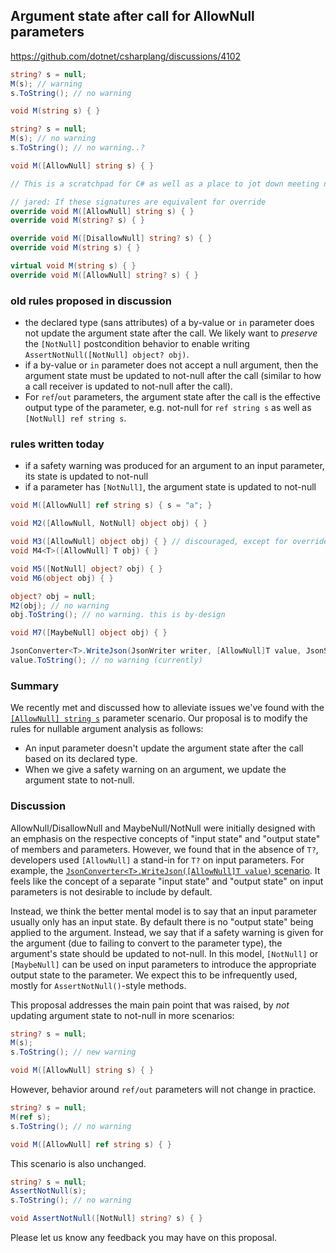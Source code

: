## Argument state after call for AllowNull parameters
https://github.com/dotnet/csharplang/discussions/4102

```cs
string? s = null;
M(s); // warning
s.ToString(); // no warning

void M(string s) { }
```

```cs
string? s = null;
M(s); // no warning
s.ToString(); // no warning..?

void M([AllowNull] string s) { }
```


```cs
// This is a scratchpad for C# as well as a place to jot down meeting notes.

// jared: If these signatures are equivalent for override
override void M([AllowNull] string s) { }
override void M(string? s) { }

override void M([DisallowNull] string? s) { }
override void M(string s) { }

```


```cs
virtual void M(string s) { }
override void M([AllowNull] string? s) { }
```

### old rules proposed in discussion
- the declared type (sans attributes) of a by-value or `in` parameter does not update the argument state after the call. We likely want to *preserve* the `[NotNull]` postcondition behavior to enable writing `AssertNotNull([NotNull] object? obj)`.
- if a by-value or `in` parameter does not accept a null argument, then the argument state must be updated to not-null after the call (similar to how a call receiver is updated to not-null after the call).
- For `ref`/`out` parameters, the argument state after the call is the effective output type of the parameter, e.g. not-null for `ref string s` as well as `[NotNull] ref string s`.

### rules written today
- if a safety warning was produced for an argument to an input parameter, its state is updated to not-null
- if a parameter has `[NotNull]`, the argument state is updated to not-null

```cs
void M([AllowNull] ref string s) { s = "a"; }

void M2([AllowNull, NotNull] object obj) { }

void M3([AllowNull] object obj) { } // discouraged, except for overrides
void M4<T>([AllowNull] T obj) { }

void M5([NotNull] object? obj) { }
void M6(object obj) { }

object? obj = null;
M2(obj); // no warning
obj.ToString(); // no warning. this is by-design

void M7([MaybeNull] object obj) { }

JsonConverter<T>.WriteJson(JsonWriter writer, [AllowNull]T value, JsonSerializer serializer);
value.ToString(); // no warning (currently)
```

### Summary

We recently met and discussed how to alleviate issues we've found with the [`[AllowNull] string s`](https://github.com/dotnet/csharplang/discussions/4102)  parameter scenario. Our proposal is to modify the rules for nullable argument analysis as follows:
- An input parameter doesn't update the argument state after the call based on its declared type.
- When we give a safety warning on an argument, we update the argument state to not-null.

### Discussion

AllowNull/DisallowNull and MaybeNull/NotNull were initially designed with an emphasis on the respective concepts of "input state" and "output state" of members and parameters. However, we found that in the absence of `T?`, developers used `[AllowNull]` a stand-in for `T?` on input parameters. For example, the [`JsonConverter<T>.WriteJson([AllowNull]T value)` scenario](https://github.com/JamesNK/Newtonsoft.Json/blob/cdf10151d507d497a3f9a71d36d544b199f73435/Src/Newtonsoft.Json/JsonConverter.cs#L108). It feels like the concept of a separate "input state" and "output state" on input parameters is not desirable to include by default.

Instead, we think the better mental model is to say that an input parameter usually only has an input state. By default there is no "output state" being applied to the argument. Instead, we say that if a safety warning is given for the argument (due to failing to convert to the parameter type), the argument's state should be updated to not-null. In this model, `[NotNull]` or `[MaybeNull]` can be used on input parameters to introduce the appropriate output state to the parameter. We expect this to be infrequently used, mostly for `AssertNotNull()`-style methods.

This proposal addresses the main pain point that was raised, by *not* updating argument state to not-null in more scenarios:
```cs
string? s = null;
M(s);
s.ToString(); // new warning

void M([AllowNull] string s) { }
```

However, behavior around `ref/out` parameters will not change in practice.
```cs
string? s = null;
M(ref s);
s.ToString(); // no warning

void M([AllowNull] ref string s) { }
```

This scenario is also unchanged.
```cs
string? s = null;
AssertNotNull(s);
s.ToString(); // no warning

void AssertNotNull([NotNull] string? s) { }
```

Please let us know any feedback you may have on this proposal.